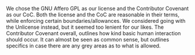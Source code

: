 We chose the GNU Affero GPL as our license and the Contributor Covenant as our CoC. Both the license and the CoC are reasonable in their
terms, while enforcing certain boundaries/allowances. We considered going with the Unlicense instead, but it seemed too lenient for our likes.
The Contributor Covenant overall, outlines how kind basic human interaction should occur. It can almost be seen as common sense, but outlines
specifics in case there are any grey areas as to what is allowed.
